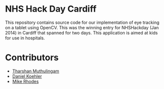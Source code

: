 NHS Hack Day Cardiff
==========================

This repository contains source code for our implementation of eye tracking on a tablet using OpenCV. This was the winning entry for NHSHackday (Jan 2014) in Cardiff that spanned for two days. This application is aimed at kids for use in hospitals. 

Contributors
==========================
 * [Tharshan Muthulingam](http://github.com/viperfx)
 * [Daniel Koehler](http://github.com/DanielKoehler)
 * [Mike Rhodes](http://github.com/mikerhodes)
